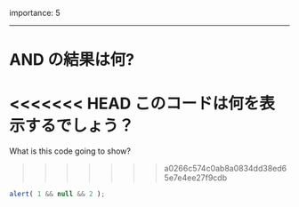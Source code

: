 importance: 5

---

# AND の結果は何?

<<<<<<< HEAD
このコードは何を表示するでしょう？
=======
What is this code going to show?
>>>>>>> a0266c574c0ab8a0834dd38ed65e7e4ee27f9cdb

```js
alert( 1 && null && 2 );
```

